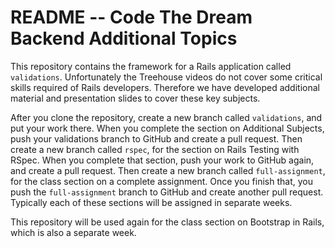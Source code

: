 # README -- Code The Dream Backend Additional Topics

This repository contains the framework for a Rails application called `validations`. Unfortunately the Treehouse videos do not cover some critical skills required of Rails developers.  Therefore we have developed additional material and presentation slides to cover these key subjects.

After you clone the repository, create a new branch called `validations`, and put your work there.  When you complete the section on Additional Subjects, push your validations branch to GitHub and create a pull request.  Then create a new branch called `rspec`, for the section on Rails Testing with RSpec. When you complete that section, push your work to GitHub again, and create a pull request.  Then create a new branch called `full-assignment`, for the class section on a complete assignment.  Once you finish that, you push the `full-assignment` branch to GitHub and create another pull request.  Typically each of these sections will be assigned in separate weeks.

This repository will be used again for the class section on Bootstrap in Rails, which is also a separate week.
